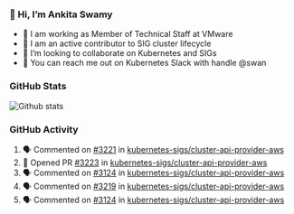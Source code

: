 ### 👋 Hi, I’m Ankita Swamy 

- 💼 I am working as Member of Technical Staff at VMware
- 👀 I am an active contributor to SIG cluster lifecycle 
- 💞️ I’m looking to collaborate on Kubernetes and SIGs
- 💬 You can reach me out on Kubernetes Slack with handle @swan

### GitHub Stats
![Github stats](https://github-readme-stats.vercel.app/api?username=Ankitasw&count_private=true&show_icons=true&theme=tokyonight)

### GitHub Activity 
<!--START_SECTION:activity-->
1. 🗣 Commented on [#3221](https://github.com/kubernetes-sigs/cluster-api-provider-aws/issues/3221) in [kubernetes-sigs/cluster-api-provider-aws](https://github.com/kubernetes-sigs/cluster-api-provider-aws)
2. 💪 Opened PR [#3223](https://github.com/kubernetes-sigs/cluster-api-provider-aws/pull/3223) in [kubernetes-sigs/cluster-api-provider-aws](https://github.com/kubernetes-sigs/cluster-api-provider-aws)
3. 🗣 Commented on [#3124](https://github.com/kubernetes-sigs/cluster-api-provider-aws/issues/3124) in [kubernetes-sigs/cluster-api-provider-aws](https://github.com/kubernetes-sigs/cluster-api-provider-aws)
4. 🗣 Commented on [#3219](https://github.com/kubernetes-sigs/cluster-api-provider-aws/issues/3219) in [kubernetes-sigs/cluster-api-provider-aws](https://github.com/kubernetes-sigs/cluster-api-provider-aws)
5. 🗣 Commented on [#3124](https://github.com/kubernetes-sigs/cluster-api-provider-aws/issues/3124) in [kubernetes-sigs/cluster-api-provider-aws](https://github.com/kubernetes-sigs/cluster-api-provider-aws)
<!--END_SECTION:activity-->
